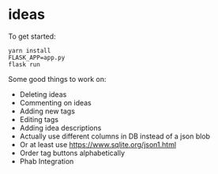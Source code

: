 # ideas
To get started:
```
yarn install
FLASK_APP=app.py
flask run
```

Some good things to work on:
- Deleting ideas
- Commenting on ideas
- Adding new tags
- Editing tags
- Adding idea descriptions
- Actually use different columns in DB instead of a json blob
- Or at least use https://www.sqlite.org/json1.html
- Order tag buttons alphabetically
- Phab Integration
